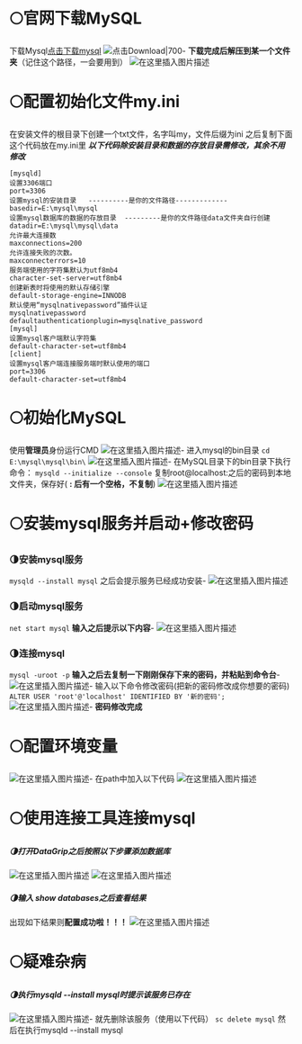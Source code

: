 # 🌕官网下载MySQL
下载Mysql[点击下载mysql](https://dev.mysql.com/downloads/mysql/)
![点击Download|700](https://img-blog.csdnimg.cn/2021052417324674.png?x-oss-process=image/watermark,type_ZmFuZ3poZW5naGVpdGk,shadow_10,text_aHR0cHM6Ly9ibG9nLmNzZG4ubmV0L3dlaXhpbl80MzU3OTAxNQ==,size_16,color_FFFFFF,t_70)-
**下载完成后解压到某一个文件夹**（记住这个路径，一会要用到）
![在这里插入图片描述](https://img-blog.csdnimg.cn/20210524173506685.png?x-oss-process=image/watermark,type_ZmFuZ3poZW5naGVpdGk,shadow_10,text_aHR0cHM6Ly9ibG9nLmNzZG4ubmV0L3dlaXhpbl80MzU3OTAxNQ==,size_16,color_FFFFFF,t_70)
# 🌕配置初始化文件my.ini
在安装文件的根目录下创建一个txt文件，名字叫my，文件后缀为ini
之后复制下面这个代码放在my.ini里
***以下代码除安装目录和数据的存放目录需修改，其余不用修改***

```
[mysqld]
设置3306端口
port=3306
设置mysql的安装目录   ----------是你的文件路径-------------
basedir=E:\mysql\mysql
设置mysql数据库的数据的存放目录  ---------是你的文件路径data文件夹自行创建
datadir=E:\mysql\mysql\data
允许最大连接数
maxconnections=200
允许连接失败的次数。
maxconnecterrors=10
服务端使用的字符集默认为utf8mb4
character-set-server=utf8mb4
创建新表时将使用的默认存储引擎
default-storage-engine=INNODB
默认使用“mysqlnativepassword”插件认证
mysqlnativepassword
defaultauthenticationplugin=mysqlnative_password
[mysql]
设置mysql客户端默认字符集
default-character-set=utf8mb4
[client]
设置mysql客户端连接服务端时默认使用的端口
port=3306
default-character-set=utf8mb4

```
# 🌕初始化MySQL
使用**管理员**身份运行CMD
![在这里插入图片描述](https://img-blog.csdnimg.cn/20210524174426362.png?x-oss-process=image/watermark,type_ZmFuZ3poZW5naGVpdGk,shadow_10,text_aHR0cHM6Ly9ibG9nLmNzZG4ubmV0L3dlaXhpbl80MzU3OTAxNQ==,size_16,color_FFFFFF,t_70)-
进入mysql的bin目录
`cd E:\mysql\mysql\bin\`
![在这里插入图片描述](https://img-blog.csdnimg.cn/20210524174552515.png)-
在MySQL目录下的bin目录下执行命令：
`mysqld --initialize --console`
复制root@localhost:之后的密码到本地文件夹，保存好( **: 后有一个空格，不复制**)
![在这里插入图片描述](https://img-blog.csdnimg.cn/20210525093717642.png)
# 🌕安装mysql服务并启动+修改密码
### 🌗安装mysql服务
`mysqld --install mysql`
之后会提示服务已经成功安装-
![在这里插入图片描述](https://img-blog.csdnimg.cn/20210525093910256.png)
### 🌗启动mysql服务
`net start mysql`
**输入之后提示以下内容**-
![在这里插入图片描述](https://img-blog.csdnimg.cn/20210525094002685.png)
### 🌗连接mysql
`mysql -uroot -p`
**输入之后去复制一下刚刚保存下来的密码，并粘贴到命令台**-
![在这里插入图片描述](https://img-blog.csdnimg.cn/2021052509403911.png?x-oss-process=image/watermark,type_ZmFuZ3poZW5naGVpdGk,shadow_10,text_aHR0cHM6Ly9ibG9nLmNzZG4ubmV0L3dlaXhpbl80MzU3OTAxNQ==,size_16,color_FFFFFF,t_70)-
输入以下命令修改密码(把新的密码修改成你想要的密码)
`ALTER USER 'root'@'localhost' IDENTIFIED BY '新的密码';`
![在这里插入图片描述](https://img-blog.csdnimg.cn/20210525094411413.png)-
**密码修改完成**
# 🌕配置环境变量
![在这里插入图片描述](https://img-blog.csdnimg.cn/20210525100357202.png?x-oss-process=image/watermark,type_ZmFuZ3poZW5naGVpdGk,shadow_10,text_aHR0cHM6Ly9ibG9nLmNzZG4ubmV0L3dlaXhpbl80MzU3OTAxNQ==,size_16,color_FFFFFF,t_70)-
在path中加入以下代码
![在这里插入图片描述](https://img-blog.csdnimg.cn/2021052510042863.png?x-oss-process=image/watermark,type_ZmFuZ3poZW5naGVpdGk,shadow_10,text_aHR0cHM6Ly9ibG9nLmNzZG4ubmV0L3dlaXhpbl80MzU3OTAxNQ==,size_16,color_FFFFFF,t_70)
# 🌕使用连接工具连接mysql
##### 🌗打开DataGrip之后按照以下步骤添加数据库
![在这里插入图片描述](https://img-blog.csdnimg.cn/20210531154902665.png?x-oss-process=image/watermark,type_ZmFuZ3poZW5naGVpdGk,shadow_10,text_aHR0cHM6Ly9ibG9nLmNzZG4ubmV0L3dlaXhpbl80MzU3OTAxNQ==,size_16,color_FFFFFF,t_70)
![在这里插入图片描述](https://img-blog.csdnimg.cn/20210531155954575.png?x-oss-process=image/watermark,type_ZmFuZ3poZW5naGVpdGk,shadow_10,text_aHR0cHM6Ly9ibG9nLmNzZG4ubmV0L3dlaXhpbl80MzU3OTAxNQ==,size_16,color_FFFFFF,t_70)
##### 🌗输入 **show databases**之后查看结果
出现如下结果则**配置成功啦！！！**
![在这里插入图片描述](https://img-blog.csdnimg.cn/20210531160620941.png?x-oss-process=image/watermark,type_ZmFuZ3poZW5naGVpdGk,shadow_10,text_aHR0cHM6Ly9ibG9nLmNzZG4ubmV0L3dlaXhpbl80MzU3OTAxNQ==,size_16,color_FFFFFF,t_70)
# 🌕疑难杂病
##### 🌗执行mysqld --install mysql时提示该服务已存在
![在这里插入图片描述](https://img-blog.csdnimg.cn/20210525095818371.png)-
就先删除该服务（使用以下代码）
`sc delete mysql`
然后在执行mysqld --install mysql